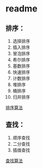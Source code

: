 # readme

## 排序：

1. 选择排序
2. 插入排序
3. 冒泡排序
4. 希尔排序
5. 基数排序
6. 快速排序
7. 计数排序
8. 堆排序
9. 桶排序
10. 归并排序

[排序算法](https://www.cnblogs.com/onepixel/p/7674659.html)

## 查找：

1. 顺序查找
2. 二分查找
3. 插值查找

[查找算法](https://www.cnblogs.com/maybe2030/p/4715035.html)
